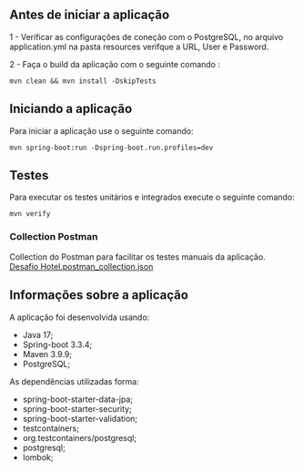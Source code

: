 ## Antes de iniciar a aplicação

1 - Verificar as configurações de coneção com o PostgreSQL, no arquivo application.yml na pasta resources verifque a URL, User e Password.

2 - Faça o build da aplicação com o seguinte comando :
```shell
mvn clean && mvn install -DskipTests
```

## Iniciando a aplicação
Para iniciar a aplicação use o seguinte comando:
```shell
mvn spring-boot:run -Dspring-boot.run.profiles=dev
```

## Testes
Para executar os testes unitários e integrados execute o seguinte comando:
```shell
mvn verify
```

### Collection Postman
Collection do Postman para facilitar os testes manuais da aplicação.
[Desafio Hotel.postman_collection.json](https://github.com/user-attachments/files/17348147/Desafio.Hotel.postman_collection.json)

## Informações sobre a aplicação

A aplicação foi desenvolvida usando:

- Java 17;
- Spring-boot 3.3.4;
- Maven 3.9.9;
- PostgreSQL;

As dependências utilizadas forma:

- spring-boot-starter-data-jpa;
- spring-boot-starter-security;
- spring-boot-starter-validation;
- testcontainers;
- org.testcontainers/postgresql;
- postgresql;
- lombok;
